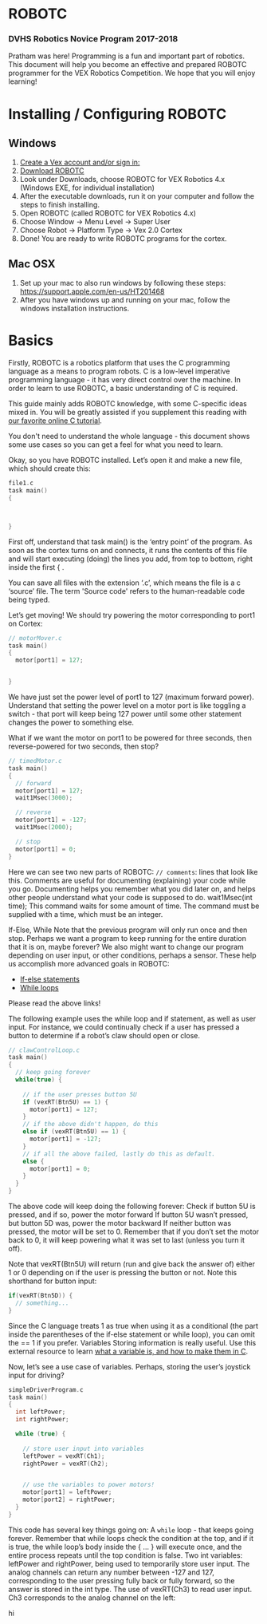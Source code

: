 # ROBOTC
### DVHS Robotics Novice Program 2017-2018
Pratham was here!
Programming is a fun and important part of robotics. This document will help you become an effective and prepared ROBOTC programmer for the VEX Robotics Competition. We hope that you will enjoy learning!

# Installing / Configuring ROBOTC


## Windows
1. [Create a Vex account and/or sign in:](https://www.vexrobotics.com/customer/account/login/) 
2. [Download ROBOTC](https://www.vexrobotics.com/downloadable/customer/products/)
3. Look under Downloads, choose ROBOTC for VEX Robotics 4.x (Windows EXE, for individual installation)
4. After the executable downloads, run it on your computer and follow the steps to finish installing.
5. Open ROBOTC (called ROBOTC for VEX Robotics 4.x)
6. Choose  Window -> Menu Level -> Super User
7. Choose  Robot -> Platform Type -> Vex 2.0 Cortex
8. Done! You are ready to write ROBOTC  programs for the cortex.

## Mac OSX
1. Set up your mac to also run windows by following these steps: https://support.apple.com/en-us/HT201468
2. After you have windows up and running on your mac, follow the windows installation instructions.




# Basics
Firstly, ROBOTC is a robotics platform that uses the C programming language as a means to program robots. 
C is a low-level imperative programming language - it has very direct control over the machine.
In order to learn to use ROBOTC, a basic understanding of C is required.

This guide mainly adds ROBOTC knowledge, with some C-specific ideas mixed in. You will be greatly assisted if you supplement this reading with [our favorite online C tutorial](https://www.tutorialspoint.com/cprogramming/c_program_structure.htm).

You don't need to understand the whole language - this document shows some use cases so you can get a feel for what you need to learn.

Okay, so you have ROBOTC installed. Let’s open it and make a new file, which should create this:

``` c
file1.c
task main()
{



}
```

First off, understand that task main() is the ‘entry point’ of the program. As soon as the cortex turns on and connects, it runs the contents of this file and will start executing (doing) the lines you add, from top to bottom, right inside the first { .

You can save all files with the extension ‘.c’, which means the file is a c ‘source’ file. The term 'Source code' refers to the human-readable code being typed.

Let’s get moving! We should try powering the motor corresponding to port1 on Cortex:

``` c
// motorMover.c
task main()
{
  motor[port1] = 127;


}
```

We have just set the power level of port1 to 127 (maximum forward power). Understand that setting the power level on a motor port is like toggling a switch - that port will keep being 127 power until some other statement changes the power to something else.

What if we want the motor on port1 to be powered for three seconds, then reverse-powered for two seconds, then stop?

``` c
// timedMotor.c
task main()
{
  // forward
  motor[port1] = 127;
  wait1Msec(3000);

  // reverse
  motor[port1] = -127;
  wait1Msec(2000);

  // stop
  motor[port1] = 0;
}
```
Here we can see two new parts of ROBOTC: 
`// comments`: lines that look like this. Comments are useful for documenting (explaining) your code while you go. Documenting helps you remember what you did later on, and helps other people understand what your code is supposed to do.
wait1Msec(int time); This command waits for some amount of time. The command must be supplied with a time, which must be an integer.

If-Else, While
Note that the previous program will only run once and then stop. Perhaps we want a program to keep running for the entire duration that it is on, maybe forever? We also might want to change our program depending on user input, or other conditions, perhaps a sensor. These help us accomplish more advanced goals in ROBOTC:
- [If-else statements](https://www.tutorialspoint.com/cprogramming/if_else_statement_in_c.htm)
- [While loops](https://www.tutorialspoint.com/cprogramming/c_while_loop.htm)

Please read the above links!

The following example uses the while loop and if statement, as well as user input. For instance, we could continually check if a user has pressed a button to determine if a robot’s claw should open or close.

``` c
// clawControlLoop.c
task main()
{
  // keep going forever
  while(true) {
    
    // if the user presses button 5U
    if (vexRT(Btn5U) == 1) {
      motor[port1] = 127;
    }
    // if the above didn't happen, do this
    else if (vexRT(Btn5U) == 1) {
      motor[port1] = -127;
    }
    // if all the above failed, lastly do this as default.
    else {
      motor[port1] = 0;
    }
  }
}
```

The above code will keep doing the following forever:
Check if button 5U is pressed, and if so, power the motor forward
If button 5U wasn’t pressed, but button 5D was, power the motor backward
If neither button was pressed, the motor will be set to 0.
Remember that if you don’t set the motor back to 0, it will keep powering what it was set to last (unless you turn it off).

Note that vexRT(Btn5U) will return (run and give back the answer of) either 1 or 0 depending on if the user is pressing the button or not. Note this shorthand for button input:

``` c
if(vexRT(Btn5D)) {
  // something...
}
```

Since the C language treats 1 as true when using it as a conditional (the part inside the parentheses of the if-else statement or while loop), you can omit the == 1 if you prefer.
Variables
Storing information is really useful. Use this external resource to learn [what a variable is, and how to make them in C](https://www.tutorialspoint.com/cprogramming/c_variables.htm).

Now, let’s see a use case of variables. Perhaps, storing the user’s joystick input for driving?

``` c
simpleDriverProgram.c
task main()
{
  int leftPower;
  int rightPower;

  while (true) {
    
    // store user input into variables
    leftPower = vexRT(Ch1);
    rightPower = vexRT(Ch2);


    // use the variables to power motors!
    motor[port1] = leftPower;
    motor[port2] = rightPower;
  }
}
```

This code has several key things going on:
A `while` loop - that keeps going forever. Remember that while loops check the condition at the top, and if it is true, the while loop’s body inside the { ... } will execute once, and the entire process repeats until the top condition is false.
Two int variables: leftPower and rightPower, being used to temporarily store user input. The analog channels can return any number between -127 and 127, corresponding to the user pressing fully back or fully forward, so the answer is stored in the int type.
The use of vexRT(Ch3) to read user input. Ch3 corresponds to the analog channel on the left:


hi
